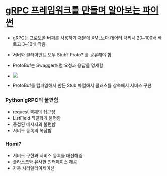 # [gRPC 프레임워크를 만들며 알아보는 파이썬](https://pycon.kr/2020/program/talk/19)
* gRPC는 프로토콜 버퍼를 사용하기 때문에 XML보다 데어터 처리시 20~100배 빠르고 3~10배 작음
* 서버와 클라이언트 모두 Stub? Proto? 를 공유해야 함

* ProtoBuf는 Swagger처럼 요청과 응답을 명세함
* ![](./8.png)

* ProtoBuf를 컴파일해서 만든 Stub 파일에서 클래스를 상속해서 서비스 구현
### Python gRPC의 불편함
* request 객체의 접근성
 * ListField 직렬화가 불편함
* 중첩된 메시지의 불편함
* 서비스 등록의 복잡함

### Homi?
* 서비스 구현과 서비스 등록을 대신해줌
* 플라스크와 유사한 인터페이스 제공
* 자동 시리얼라이제이션
